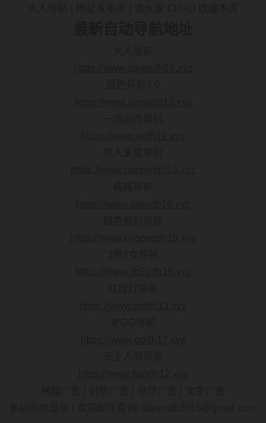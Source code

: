 <!DOCTYPE html PUBLIC "-//W3C//DTD XHTML 1.0 Transitional//EN" "http://www.w3.org/TR/xhtml1/DTD/xhtml1-transitional.dtd">
<html xmlns="http://www.w3.org/1999/xhtml">
<head>
<meta http-equiv="Content-Type" content="text/html; charset=utf-8" />
<title>最新地址发布页</title>
  
<style type="text/css">
html,body { padding: 0;margin: 0; background: #272727;font: 400 16px/1.7 "Microsoft JhengHei", sans-serif;}
div,ul,li,h1,p,h2{padding: 0;margin: 0;}
ul,li{list-style: none;}
.main{text-align: center;}
.content{ margin:0 auto; width:100%;}
#lovexin12,#lovexin14{border:2px solid red;z-index:9999;
}
@media only screen and (min-width:0px) and (max-width:1120px){
#lovexin12 img,#lovexin14 img{width:200px;}
}
</style>
  
 <script>
function loadCSS() {
if ((navigator.userAgent.match(/(phone|pad|pod|iPhone|iPod|ios|iPad|Android|wOSBrowser|BrowserNG|WebOS)/i))) {
document.write('<link href="phone.css" rel="stylesheet" type="text/css" media="screen" />');
}else {
document.write('<link href="pc.css" rel="stylesheet" type="text/css" media="screen" />');
}
}
loadCSS();
</script>


</head>

<body>
<div class="main">
<div class="content">
<div class="title">大人导航 | 地址发布页 | 请大家 Ctrl+D 收藏本页</div>
<div class="daohang">
<div class="daohang_t">
<h2>最新自动导航地址</h2>
<ul>
<li>大人导航</li><li><a href="https://www.darendh13.xyz" target="_blank">https://www.darendh13.xyz</a></li>
<li>蓝色导航3.0</li><li><a href="https://www.lansedh13.xyz" target="_blank">https://www.lansedh13.xyz</a></li>
<li>一路向西导航</li><li><a href="https://www.xxdh19.xyz" target="_blank">https://www.xxdh19.xyz</a></li>
<li>男人天堂导航</li><li><a href="https://www.nanrendh13.xyz" target="_blank">https://www.nanrendh13.xyz</a></li>
<li>咸咸导航</li><li><a href="https://www.saltydh19.xyz" target="_blank">https://www.saltydh19.xyz</a></li>
<li>超色福利导航</li><li><a href="https://www.chaosedh19.xyz" target="_blank">https://www.chaosedh19.xyz</a></li>
<li>3男2女导航</li><li><a href="https://www.3b2gdh16.xyz" target="_blank">https://www.3b2gdh16.xyz</a></li>
<li>红绿灯导航</li><li><a href="https://www.hlddh13.xyz" target="_blank">https://www.hlddh13.xyz</a></li>
<li>老GG导航</li><li><a href="https://www.ggdh17.xyz" target="_blank">https://www.ggdh17.xyz</a></li>
<li>天上人间导航</li><li><a href="https://www.tiandh12.xyz" target="_blank">https://www.tiandh12.xyz</a></li>

</ul>
</div>

</div>
  
<div class="foot">
横幅广告 | 对联广告 | 悬浮广告 | 文字广告 
<br>多站同步显示 | 欢迎邮件查询: darendh2015@gmail.com

  
  </div>
</div></div>
</body>
</html>

